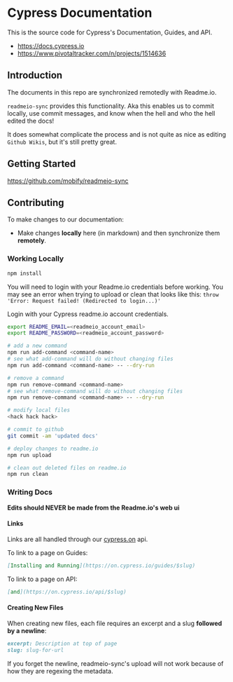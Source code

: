# Cypress Documentation

This is the source code for Cypress's Documentation, Guides, and API.

* https://docs.cypress.io
* https://www.pivotaltracker.com/n/projects/1514636

## Introduction

The documents in this repo are synchronized remotedly with Readme.io.

`readmeio-sync` provides this functionality. Aka this enables us to commit locally, use commit messages, and know when the hell and who the hell edited the docs!

It does somewhat complicate the process and is not quite as nice as editing `Github Wikis`, but it's still pretty great.

## Getting Started

https://github.com/mobify/readmeio-sync

## Contributing

To make changes to our documentation:

- Make changes **locally** here (in markdown) and then synchronize them **remotely**.

### Working Locally

```bash
npm install
```

You will need to login with your Readme.io credentials before working. You may see an error when trying to upload or clean that looks like this: `throw 'Error: Request failed! (Redirected to login...)'`

Login with your Cypress readme.io account credentials.

```bash
export README_EMAIL=<readmeio_account_email>
export README_PASSWORD=<readmeio_account_password>
```

```bash
# add a new command
npm run add-command <command-name>
# see what add-command will do without changing files
npm run add-command <command-name> -- --dry-run

# remove a command
npm run remove-command <command-name>
# see what remove-command will do without changing files
npm run remove-command <command-name> -- --dry-run
```

```bash
# modify local files
<hack hack hack>

# commit to github
git commit -am 'updated docs'

# deploy changes to readme.io
npm run upload

# clean out deleted files on readme.io
npm run clean
```

### Writing Docs

**Edits should NEVER be made from the Readme.io's web ui**


#### Links

Links are all handled through our [cypress.on](https://github.com/cypress-io/cypress-on) api.

To link to a page on Guides:
```md
[Installing and Running](https://on.cypress.io/guides/$slug)
```

To link to a page on API:
```md
[and](https://on.cypress.io/api/$slug)
```

#### Creating New Files

When creating new files, each file requires an excerpt and a slug **followed by a newline**:
```md
excerpt: Description at top of page
slug: slug-for-url


```

If you forget the newline, readmeio-sync's upload will not work because of how they are regexing the metadata.
